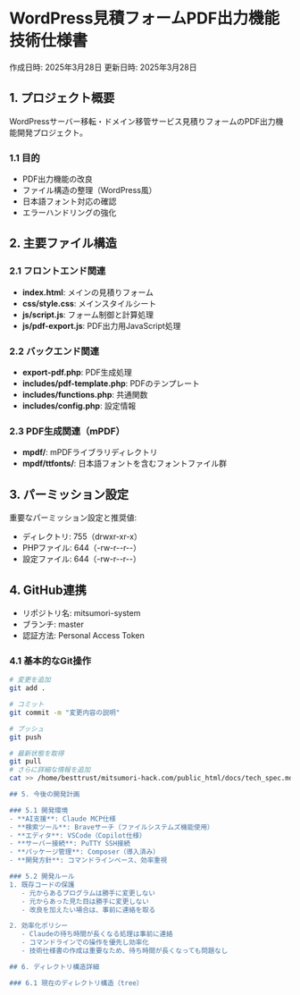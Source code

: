# WordPress見積フォームPDF出力機能 技術仕様書

作成日時: 2025年3月28日
更新日時: 2025年3月28日

## 1. プロジェクト概要

WordPressサーバー移転・ドメイン移管サービス見積りフォームのPDF出力機能開発プロジェクト。

### 1.1 目的
- PDF出力機能の改良
- ファイル構造の整理（WordPress風）
- 日本語フォント対応の確認
- エラーハンドリングの強化

## 2. 主要ファイル構造

### 2.1 フロントエンド関連
- **index.html**: メインの見積りフォーム
- **css/style.css**: メインスタイルシート
- **js/script.js**: フォーム制御と計算処理
- **js/pdf-export.js**: PDF出力用JavaScript処理

### 2.2 バックエンド関連
- **export-pdf.php**: PDF生成処理
- **includes/pdf-template.php**: PDFのテンプレート
- **includes/functions.php**: 共通関数
- **includes/config.php**: 設定情報

### 2.3 PDF生成関連（mPDF）
- **mpdf/**: mPDFライブラリディレクトリ
- **mpdf/ttfonts/**: 日本語フォントを含むフォントファイル群

## 3. パーミッション設定

重要なパーミッション設定と推奨値:
- ディレクトリ: 755（drwxr-xr-x）
- PHPファイル: 644（-rw-r--r--）
- 設定ファイル: 644（-rw-r--r--）

## 4. GitHub連携

- リポジトリ名: mitsumori-system
- ブランチ: master
- 認証方法: Personal Access Token

### 4.1 基本的なGit操作
```bash
# 変更を追加
git add .

# コミット
git commit -m "変更内容の説明"

# プッシュ
git push

# 最新状態を取得
git pull
# さらに詳細な情報を追加
cat >> /home/besttrust/mitsumori-hack.com/public_html/docs/tech_spec.md << 'EOL'

## 5. 今後の開発計画

### 5.1 開発環境
- **AI支援**: Claude MCP仕様
- **検索ツール**: Braveサーチ（ファイルシステムズ機能使用）
- **エディタ**: VSCode（Copilot仕様）
- **サーバー接続**: PuTTY SSH接続
- **パッケージ管理**: Composer（導入済み）
- **開発方針**: コマンドラインベース、効率重視

### 5.2 開発ルール
1. 既存コードの保護
   - 元からあるプログラムは勝手に変更しない
   - 元からあった見た目は勝手に変更しない
   - 改良を加えたい場合は、事前に連絡を取る

2. 効率化ポリシー
   - Claudeの待ち時間が長くなる処理は事前に連絡
   - コマンドラインでの操作を優先し効率化
   - 技術仕様書の作成は重要なため、待ち時間が長くなっても問題なし

## 6. ディレクトリ構造詳細

### 6.1 現在のディレクトリ構造（tree）
